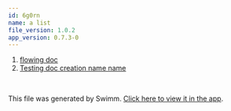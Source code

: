 ```yaml
---
id: 6g0rn
name: a list
file_version: 1.0.2
app_version: 0.7.3-0
---
```


<!-- Steps - Do not remove this comment -->
1. [flowing doc](flowing-doc.PIv3p.sw.md)
2. [Testing doc creation name name](testing-doc-creation-name-name.LTxBk.sw.md)


<br/>

This file was generated by Swimm. [Click here to view it in the app](http://localhost:5000/repos/Z2l0aHViJTNBJTNBc3Rva2Utd2VhdGhlciUzQSUzQUFkZGllQ29oZW4=/docs/6g0rn).